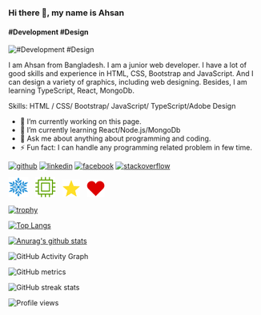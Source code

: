 
### Hi there 👋, my name is Ahsan
#### #Development #Design
![#Development #Design](https://www.journeyfortech.com/user_upload/2.jpg)

I am Ahsan from Bangladesh. I am a junior web developer. I have a lot of good skills and experience in HTML, CSS, Bootstrap and JavaScript.
And I can design a variety of graphics, including web designing.
Besides, I am learning TypeScript, React, MongoDb.

Skills: HTML / CSS/ Bootstrap/ JavaScript/ TypeScript/Adobe Design 

- 🔭 I’m currently working on this page. 
- 🌱 I’m currently learning React/Node.js/MongoDb 
- 💬 Ask me about anything about programming and coding. 
- ⚡ Fun fact: I can handle  any  programming related problem in few time.  


[<img src='https://cdn.jsdelivr.net/npm/simple-icons@3.0.1/icons/github.svg' alt='github' height='40'>](https://github.com/Ahsan-Ullah1871 )  [<img src='https://cdn.jsdelivr.net/npm/simple-icons@3.0.1/icons/linkedin.svg' alt='linkedin' height='40'>](https://www.linkedin.com/in/ahsan-ullah-126591203//)  [<img src='https://cdn.jsdelivr.net/npm/simple-icons@3.0.1/icons/facebook.svg' alt='facebook' height='40'>](https://www.facebook.com/Ahsan1871/)  [<img src='https://cdn.jsdelivr.net/npm/simple-icons@3.0.1/icons/stackoverflow.svg' alt='stackoverflow' height='40'>](https://stackoverflow.com/users/users/14908654/ahsan-ullah)  

<a href='https://archiveprogram.github.com/'><img src='https://raw.githubusercontent.com/acervenky/animated-github-badges/master/assets/acbadge.gif' width='40' height='40'></a> <a href='https://docs.github.com/en/developers'><img src='https://raw.githubusercontent.com/acervenky/animated-github-badges/master/assets/devbadge.gif' width='40' height='40'></a> <a href='https://stars.github.com/'><img src='https://raw.githubusercontent.com/acervenky/animated-github-badges/master/assets/starbadge.gif' width='35' height='35'></a> <a href='https://docs.github.com/en/github/supporting-the-open-source-community-with-github-sponsors'><img src='https://raw.githubusercontent.com/acervenky/animated-github-badges/master/assets/sponsorbadge.gif' width='35' height='35'></a> 

[![trophy](https://github-profile-trophy.vercel.app/?username=Ahsan-Ullah1871 )](https://github.com/ryo-ma/github-profile-trophy)

[![Top Langs](https://github-readme-stats.vercel.app/api/top-langs/?username=Ahsan-Ullah1871 )](https://github.com/anuraghazra/github-readme-stats)

[![Anurag's github stats](https://github-readme-stats.vercel.app/api?username=Ahsan-Ullah1871)](https://github.com/anuraghazra/github-readme-stats)

![GitHub Activity Graph](https://activity-graph.herokuapp.com/graph?username=Ahsan-Ullah1871 )  

![GitHub metrics](https://metrics.lecoq.io/Ahsan-Ullah1871 )  

![GitHub streak stats](https://github-readme-streak-stats.herokuapp.com/?user=Ahsan-Ullah1871 )  

![Profile views](https://gpvc.arturio.dev/Ahsan-Ullah1871 )  
